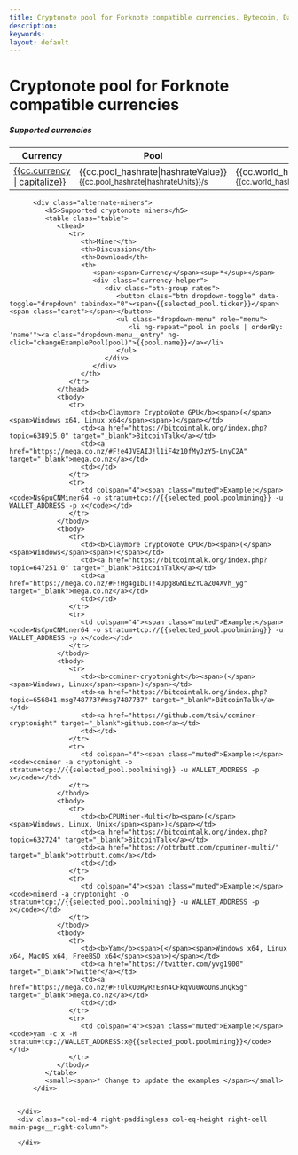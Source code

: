 ```yaml
---
title: Cryptonote pool for Forknote compatible currencies. Bytecoin, Dashcoin, Magnatoj pool | Democats.org
description:
keywords:
layout: default
---
```


<div class="container" ng-controller="MainCtl">
   <div class="row">
     <div class="col-xs-12">
        <h1>Cryptonote pool for Forknote compatible currencies</h1>
     </div>
   </div>
   <div class="row">
      <div class="col-xs-8 topmargin">
          <div class="currencies">
            <h5>Supported currencies </h5>
            <table class="table">
               <thead>
                  <tr>
                     <th>Currency</th>
                     <th>Pool</th>
                     <th>World</th>
                     <th>Fee</th>
                     <th>Workers</th>
                  </tr>
               </thead>
               <tbody>
                  <tr ng-repeat="cc in currencies | orderBy: ['-pool_hashrate', '-world_hashrate']">
                     <td class="name"><a href="/pool-blocks/?name={{cc.currency|lowercase}}"><div class="icons {{cc.currency}}"></div><span>{{cc.currency | capitalize}}</span></a></td>
                     <td class="pool">{{cc.pool_hashrate|hashrateValue}} <small>{{cc.pool_hashrate|hashrateUnits}}/s</small></td>
                     <td class="world">{{cc.world_hashrate|hashrateValue}} <small>{{cc.world_hashrate|hashrateUnits}}/s</small></td>
                     <td class="feeRate">{{cc.fee}} %</td>
                     <td class="workers">{{cc.workers}}</td>
                  </tr>
               </tbody>
            </table>
         </div>

          <div class="alternate-miners">
             <h5>Supported cryptonote miners</h5>
             <table class="table">
                <thead>
                   <tr>
                      <th>Miner</th>
                      <th>Discussion</th>
                      <th>Download</th>
                      <th>
                         <span><span>Currency</span><sup>*</sup></span>
                         <div class="currency-helper">
                            <div class="btn-group rates">
                               <button class="btn dropdown-toggle" data-toggle="dropdown" tabindex="0"><span>{{selected_pool.ticker}}</span><span class="caret"></span></button>
                               <ul class="dropdown-menu" role="menu">
                                  <li ng-repeat="pool in pools | orderBy: 'name'"><a class="dropdown-menu__entry" ng-click="changeExamplePool(pool)">{{pool.name}}</a></li>
                               </ul>
                            </div>
                         </div>
                      </th>
                   </tr>
                </thead>
                <tbody>
                   <tr>
                      <td><b>Claymore CryptoNote GPU</b><span>(</span><span>Windows x64, Linux x64</span><span>)</span></td>
                      <td><a href="https://bitcointalk.org/index.php?topic=638915.0" target="_blank">BitcoinTalk</a></td>
                      <td><a href="https://mega.co.nz/#F!e4JVEAIJ!l1iF4z10fMyJzY5-LnyC2A" target="_blank">mega.co.nz</a></td>
                      <td></td>
                   </tr>
                   <tr>
                      <td colspan="4"><span class="muted">Example:</span><code>NsGpuCNMiner64 -o stratum+tcp://{{selected_pool.poolmining}} -u WALLET_ADDRESS -p x</code></td>
                   </tr>
                </tbody>
                <tbody>
                   <tr>
                      <td><b>Claymore CryptoNote CPU</b><span>(</span><span>Windows</span><span>)</span></td>
                      <td><a href="https://bitcointalk.org/index.php?topic=647251.0" target="_blank">BitcoinTalk</a></td>
                      <td><a href="https://mega.co.nz/#F!Hg4g1bLT!4Upg8GNiEZYCaZ04XVh_yg" target="_blank">mega.co.nz</a></td>
                      <td></td>
                   </tr>
                   <tr>
                      <td colspan="4"><span class="muted">Example:</span><code>NsCpuCNMiner64 -o stratum+tcp://{{selected_pool.poolmining}} -u WALLET_ADDRESS -p x</code></td>
                   </tr>
                </tbody>
                <tbody>
                   <tr>
                      <td><b>ccminer-cryptonight</b><span>(</span><span>Windows, Linux</span><span>)</span></td>
                      <td><a href="https://bitcointalk.org/index.php?topic=656841.msg7487737#msg7487737" target="_blank">BitcoinTalk</a></td>
                      <td><a href="https://github.com/tsiv/ccminer-cryptonight" target="_blank">github.com</a></td>
                      <td></td>
                   </tr>
                   <tr>
                      <td colspan="4"><span class="muted">Example:</span><code>ccminer -a cryptonight -o stratum+tcp://{{selected_pool.poolmining}} -u WALLET_ADDRESS -p x</code></td>
                   </tr>
                </tbody>
                <tbody>
                   <tr>
                      <td><b>CPUMiner-Multi</b><span>(</span><span>Windows, Linux, Unix</span><span>)</span></td>
                      <td><a href="https://bitcointalk.org/index.php?topic=632724" target="_blank">BitcoinTalk</a></td>
                      <td><a href="https://ottrbutt.com/cpuminer-multi/" target="_blank">ottrbutt.com</a></td>
                      <td></td>
                   </tr>
                   <tr>
                      <td colspan="4"><span class="muted">Example:</span><code>minerd -a cryptonight -o stratum+tcp://{{selected_pool.poolmining}} -u WALLET_ADDRESS -p x</code></td>
                   </tr>
                </tbody>
                <tbody>
                   <tr>
                      <td><b>Yam</b><span>(</span><span>Windows x64, Linux x64, MacOS x64, FreeBSD x64</span><span>)</span></td>
                      <td><a href="https://twitter.com/yvg1900" target="_blank">Twitter</a></td>
                      <td><a href="https://mega.co.nz/#F!UlkU0RyR!E8n4CFkqVu0WoOnsJnQkSg" target="_blank">mega.co.nz</a></td>
                      <td></td>
                   </tr>
                   <tr>
                      <td colspan="4"><span class="muted">Example:</span><code>yam -c x -M stratum+tcp://WALLET_ADDRESS:x@{{selected_pool.poolmining}}</code></td>
                   </tr>
                </tbody>
             </table>
             <small><span>* Change to update the examples </span></small>
          </div>


      </div>
      <div class="col-md-4 right-paddingless col-eq-height right-cell main-page__right-column">
        
      </div>
   </div>
</div>
<!-- /.container -->

<script src="/js/scripts.js"></script>
<script src="/js/app.js"></script>
